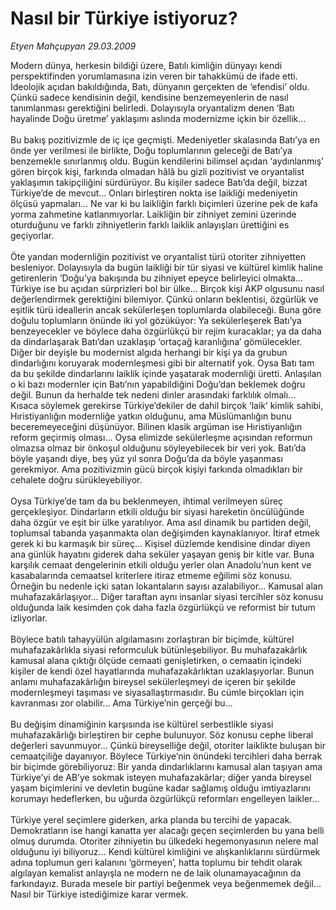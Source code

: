# Nasıl bir Türkiye istiyoruz?

*Etyen Mahçupyan 29.03.2009*

<div class="taraf_structure_2col_1zq">
<div class="margen_n">



 <p>Modern dünya, herkesin bildiği üzere, Batılı kimliğin dünyayı kendi perspektifinden yorumlamasına izin veren bir tahakkümü de ifade etti. İdeolojik açıdan bakıldığında, Batı, dünyanın gerçekten de ‘efendisi’ oldu. Çünkü sadece kendisinin değil, kendisine benzemeyenlerin de nasıl tanımlanması gerektiğini belirledi. Dolayısıyla oryantalizm denen ‘Batı hayalinde Doğu üretme’ yaklaşımı aslında modernizme içkin bir özellik... <br/><br/>Bu bakış pozitivizmle de iç içe geçmişti. Medeniyetler skalasında Batı’ya en önde yer verilmesi ile birlikte, Doğu toplumlarının geleceği de Batı’ya benzemekle sınırlanmış oldu. Bugün kendilerini bilimsel açıdan ‘aydınlanmış’ gören birçok kişi, farkında olmadan hâlâ bu gizli pozitivist ve oryantalist yaklaşımın takipçiliğini sürdürüyor. Bu kişiler sadece Batı’da değil, bizzat Türkiye’de de mevcut... Onları birleştiren nokta ise laikliği medeniyetin ölçüsü yapmaları... Ne var ki bu laikliğin farklı biçimleri üzerine pek de kafa yorma zahmetine katlanmıyorlar. Laikliğin bir zihniyet zemini üzerinde oturduğunu ve farklı zihniyetlerin farklı laiklik anlayışları ürettiğini es geçiyorlar. <br/><br/>Öte yandan modernliğin pozitivist ve oryantalist türü otoriter zihniyetten besleniyor. Dolayısıyla da bugün laikliği bir tür siyasi ve kültürel kimlik haline getirenlerin ‘Doğu’ya bakışında bu zihniyet epeyce belirleyici olmakta... Türkiye ise bu açıdan sürprizleri bol bir ülke... Birçok kişi AKP olgusunu nasıl değerlendirmek gerektiğini bilemiyor. Çünkü onların beklentisi, özgürlük ve eşitlik türü ideallerin ancak sekülerleşen toplumlarda olabileceği. Buna göre doğulu toplumların önünde iki yol gözüküyor: Ya sekülerleşerek Batı’ya benzeyecekler ve böylece daha özgürlükçü bir rejim kuracaklar; ya da daha da dindarlaşarak Batı’dan uzaklaşıp ‘ortaçağ karanlığına’ gömülecekler. Diğer bir deyişle bu modernist algıda herhangi bir kişi ya da grubun dindarlığını koruyarak modernleşmesi gibi bir alternatif yok. Oysa Batı tam da bu şekilde dindarlarını laiklik içinde yaşatarak modernliği üretti. Anlaşılan o ki bazı modernler için Batı’nın yapabildiğini Doğu’dan beklemek doğru değil. Bunun da herhalde tek nedeni dinler arasındaki farklılık olmalı... Kısaca söylemek gerekirse Türkiye’dekiler de dahil birçok ‘laik’ kimlik sahibi, Hıristiyanlığın modernliğe yatkın olduğunu, ama Müslümanlığın bunu beceremeyeceğini düşünüyor. Bilinen klasik argüman ise Hıristiyanlığın reform geçirmiş olması... Oysa elimizde sekülerleşme açısından reformun olmazsa olmaz bir önkoşul olduğunu söyleyebilecek bir veri yok. Batı’da böyle yaşandı diye, beş yüz yıl sonra Doğu’da da böyle yaşanması gerekmiyor. Ama pozitivizmin gücü birçok kişiyi farkında olmadıkları bir cehalete doğru sürükleyebiliyor. <br/><br/>Oysa Türkiye’de tam da bu beklenmeyen, ihtimal verilmeyen süreç gerçekleşiyor. Dindarların etkili olduğu bir siyasi hareketin öncülüğünde daha özgür ve eşit bir ülke yaratılıyor. Ama asıl dinamik bu partiden değil, toplumsal tabanda yaşanmakta olan değişimden kaynaklanıyor. İtiraf etmek gerek ki bu karmaşık bir süreç... Kişisel düzlemde kendisine dindar diyen ana günlük hayatını giderek daha seküler yaşayan geniş bir kitle var. Buna karşılık cemaat dengelerinin etkili olduğu yerler olan Anadolu’nun kent ve kasabalarında cemaatsel kriterlere itiraz etmeme eğilimi söz konusu. Örneğin bu nedenle içki satan lokantaların sayısı azalabiliyor... Kamusal alan muhafazakârlaşıyor... Diğer taraftan aynı insanlar siyasi tercihler söz konusu olduğunda laik kesimden çok daha fazla özgürlükçü ve reformist bir tutum izliyorlar. <br/><br/>Böylece batılı tahayyülün algılamasını zorlaştıran bir biçimde, kültürel muhafazakârlıkla siyasi reformculuk bütünleşebiliyor. Bu muhafazakârlık kamusal alana çıktığı ölçüde cemaati genişletirken, o cemaatin içindeki kişiler de kendi özel hayatlarında muhafazakârlıktan uzaklaşıyorlar. Bunun anlamı muhafazakârlığın bireysel sekülerleşmeyi de içeren bir şekilde modernleşmeyi taşıması ve siyasallaştırmasıdır. Bu cümle birçokları için kavranması zor olabilir... Ama Türkiye’nin gerçeği bu... <br/><br/>Bu değişim dinamiğinin karşısında ise kültürel serbestlikle siyasi muhafazakârlığı birleştiren bir cephe bulunuyor. Söz konusu cephe liberal değerleri savunmuyor... Çünkü bireyselliğe değil, otoriter laiklikte buluşan bir cemaatçiliğe dayanıyor. Böylece Türkiye’nin önündeki tercihleri daha berrak bir biçimde görebiliyoruz: Bir yanda dindarlıklarını kamusal alan taşıyan ama Türkiye’yi de AB’ye sokmak isteyen muhafazakârlar; diğer yanda bireysel yaşam biçimlerini ve devletin bugüne kadar sağlamış olduğu imtiyazlarını korumayı hedeflerken, bu uğurda özgürlükçü reformları engelleyen laikler... <br/><br/>Türkiye yerel seçimlere giderken, arka planda bu tercihi de yapacak. Demokratların ise hangi kanatta yer alacağı geçen seçimlerden bu yana belli olmuş durumda. Otoriter zihniyetin bu ülkedeki hegemonyasının nelere mal olduğunu iyi biliyoruz... Kendi kültürel kimliğini ve alışkanlıklarını sürdürmek adına toplumun geri kalanını ‘görmeyen’, hatta toplumu bir tehdit olarak algılayan kemalist anlayışla ne modern ne de laik olunamayacağının da farkındayız. Burada mesele bir partiyi beğenmek veya beğenmemek değil... Nasıl bir Türkiye istediğimize karar vermek.</p>

<br/>


<div id="taraf_not">
</div>

</div>


</div>
